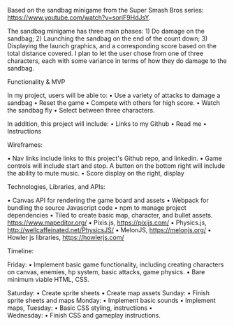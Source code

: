 Based on the sandbag minigame from the Super Smash Bros series: https://www.youtube.com/watch?v=soriF9HdJsY.

The sandbag minigame has three main phases: 1) Do damage on the sandbag; 2) Launching the sandbag on the end of the count down; 3) Displaying the launch graphics, and a corresponding score based on the total distance covered. I plan to let the user chose from one of three characters, each with some variance in terms of how they do damage to the sandbag.

Functionality & MVP

In my project, users will be able to:
•	Use a variety of attacks to damage a sandbag
•	Reset the game
•	Compete with others for high score.
•	Watch the sandbag fly
•	Select between three characters. 

In addition, this project will include:
•	Links to my Github
•	Read me
•	Instructions

Wireframes:

•	Nav links include links to this project's Github repo, and linkedin.
•	Game controls will include start and stop. A button on the bottom right will include the ability to mute music.
•	Score display on the right, display

Technologies, Libraries, and APIs:

•	Canvas API for rendering the game board and assets
•	Webpack for bundling the source Javascript code
•	npm to manage project dependencies
•	Tiled to create basic map, character, and bullet assets. https://www.mapeditor.org/
•	Pixis.js,  https://pixijs.com/
•	Physics.js,  http://wellcaffeinated.net/PhysicsJS/
•	MelonJS, https://melonjs.org/
•	Howler js libraries, https://howlerjs.com/

Timeline: 

Friday: 
•	Implement basic game functionality, including creating characters on canvas, enemies, hp system, basic attacks, game physics.
•	Bare minimum viable HTML,  CSS.

Saturday:
•	Create sprite sheets
•	Create map assets
Sunday:
•	Finish sprite sheets and maps
Monday:
•	Implement basic sounds
•	Implement maps,
Tuesday:
•	Basic CSS styling, instructions
•	
Wednesday: 
•	Finish CSS and gameplay instructions.

